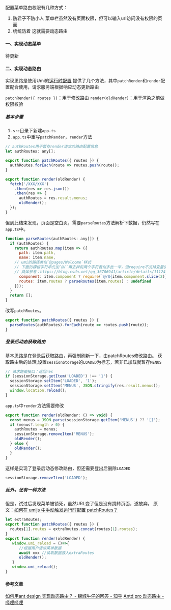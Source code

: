 配置菜单路由权限有几种方式：
1. 防君子不防小人
菜单栏虽然没有页面权限，但可以输入url访问没有权限的页面
2. 统统防着
这就需要动态路由

#### 一、实现动态菜单
待更新

#### 二、实现动态路由
实现思路是使用Umi的[运行时配置](https://umijs.org/zh-CN/docs/runtime-config)
提供了几个方法，其中`patchRender`和`render`配置配合使用，请求服务端根据响应动态更新路由

`patchRender({ routes })`：用于修改路由
`render(oldRender)`：用于渲染之前做权限校验

##### 基本步骤
1. `src`目录下新建`app.ts`
2. `app.ts`中重写`patchRender`，`render`方法
```js
// authRoutes用于暂存render请求的路由配置信息
let authRoutes: any[];

export function patchRoutes({ routes }) {
  authRoutes.forEach(route => routes.push(route));
}

export function render(oldRender) {
  fetch('/XXX/XXX')
    .then(res => res.json())
    .then(res => {
      authRoutes = res.result.menus;
      oldRender();
  });
}
```
但到此结束发现，页面是空白页，需要`parseRoutes`方法解析下数据，仍然写在`app.ts`中。
```js
function parseRoutes(authRoutes: any[]) {
  if (authRoutes) {
    return authRoutes.map(item => ({
      path: item.path,
      name: item.name,
    // umi的路径类似`@pages/Welcome`样式
    // 下面的模板字符串先加`@/`再去掉前两个字符看似多此一举，但require不支持变量引入，必须如此
    // 具体参考：https://blog.csdn.net/qq_36706941/article/details/111240146
      component: item.component ? require(`@/${item.component.slice(2)}`).default : undefined,
      routes: item.routes ? parseRoutes(item.routes) : undefined
    }));
  }
  return [];
}
```
改写`patchRoutes`。
```js
export function patchRoutes({ routes }) {
  parseRoutes(authRoutes).forEach(route => routes.push(route));
}
```

##### 登录后动态获取路由
基本思路是在登录后获取路由，再强制刷新一下，由patchRoutes修改路由。
获取路由后的处理,设置`sessionStorage`的`LOADED`为标志，若非已加载就暂存`MENUS`
```js
// 请求路由接口：返回res
if (sessionStorage.getItem('LOADED') !== '1') {
  sessionStorage.setItem('LOADED', '1');
  sessionStorage.setItem('MENUS', JSON.stringify(res.result.menus));
  window.location.reload();
}
```

`app.ts`中`render`方法需要修改
```js
export function render(oldRender: () => void) {
  const menus = JSON.parse(sessionStorage.getItem('MENUS') ?? '[]');
  if (menus?.length > 0) {
    authRoutes = menus;
    sessionStorage.removeItem('MENUS');
    oldRender();
  } else {
    oldRender();
  }
}
```

这样是实现了登录后动态修改路由，但还需要登出后删除`LOADED`
```js
sessionStorage.removeItem('LOADED');
```

##### 此外，还有一种方法
但是，试过后发现菜单被锁死，虽然URL变了但是没有跳转页面，遂放弃。
原文：[如何在 umijs 中手动触发运行时配置 patchRoutes？](https://segmentfault.com/q/1010000038188612?utm_source=tag-newest)
```js
let extraRoutes;
export function patchRoutes({ routes }) {
  routes[1].routes = extraRoutes.concat(routes[1].routes);
}
export function render(oldRender) {
   window.umi_reload = ()=>{
      //根据用户请求菜单数据
      await xxx //读取数据放入extraRoutes
      oldRender();
   }
   window.umi_reload();
}
```


#### 参考文章
[如何用ant design 实现动态路由？ - 锦城牛仔的回答 - 知乎](https://www.zhihu.com/question/336131537/answer/2174495262)
[Antd pro 动态路由 - 哔哩哔哩](https://www.baidu.com/link?url=A690myL7vy0srpOQ76eP_7vjESstK2XkJD2tI6YNM8fZCPu230MtfMkNZ0oTOPMlovlNvMpBeRqZXuSKPjxG5a&wd=&eqid=a151dcad0002c0f50000000461c01938)